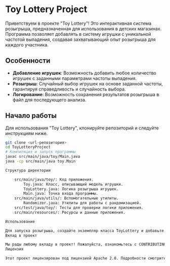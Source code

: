 # Toy Lottery Project

Приветствуем в проекте "Toy Lottery"! Это интерактивная система розыгрыша, предназначенная для использования в детских магазинах. Программа позволяет добавлять в систему игрушки с уникальной частотой выпадения, создавая захватывающий опыт розыгрыша для каждого участника.

## Особенности

- **Добавление игрушек**: Возможность добавить любое количество игрушек с заданными параметрами частоты выпадения.
- **Розыгрыш**: Случайный выбор игрушек на основе заданной частоты, гарантируя справедливость и случайность выбора.
- **Логирование**: Возможность сохранения результатов розыгрыша в файл для последующего анализа.

## Начало работы

Для использования "Toy Lottery", клонируйте репозиторий и следуйте инструкциям ниже.

```sh
git clone <url-репозитория>
cd ToyLotteryProject
# Компиляция и запуск программы
javac src/main/java/toy/Main.java
java -cp src/main/java toy.Main

Структура директории

    src/main/java/toy/: Код приложения.
        Toy.java: Класс, описывающий модель игрушки.
        ToyLottery.java: Логика розыгрыша игрушек.
        Main.java: Точка входа программы.
    src/main/java/utils/: Вспомогательные утилиты.
        Randomizer.java: Утилиты для работы с рандомизацией.
    src/test/java/toy/: Тесты для проверки логики приложения.
    src/main/resources/: Ресурсы и данные приложения.

Использование

Для запуска розыгрыша, создайте экземпляр класса ToyLottery и добавьте игрушки с помощью метода put. Затем вызовите метод get для получения ID выпавшей игрушки.
Вклад в проект

Мы рады любому вкладу в проект! Пожалуйста, ознакомьтесь с CONTRIBUTING.md для более подробной информации о том, как вы можете помочь улучшить "Toy Lottery".
Лицензия

Этот проект лицензирован под лицензией Apache 2.0. Подробности смотрите в файле LICENSE.
